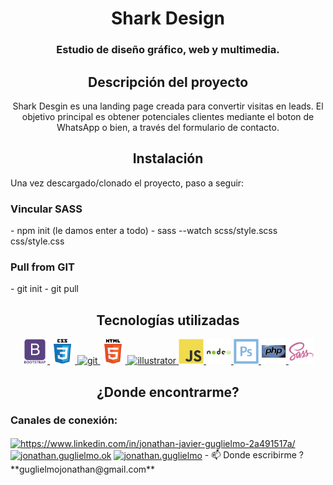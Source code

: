 <h1 align="center">Shark Design</h1>
<h3 align="center">Estudio de diseño gráfico, web y multimedia.</h3>

<h2 align="center">Descripción del proyecto</h2>
<p align="center">Shark Desgin es una landing page creada para convertir visitas en leads.
El objetivo principal es obtener potenciales clientes mediante el boton de WhatsApp o bien,
a través del formulario de contacto.</p>

<h2 align="center">Instalación</h2>
<p align="left">Una vez descargado/clonado el proyecto, paso a seguir:</p>

<h3>Vincular SASS</h3>

<p align="left">- npm init (le damos enter a todo)
- sass --watch scss/style.scss css/style.css</p>

<h3>Pull from GIT</h3>

<p align="left">- git init
- git pull
</p>

<h2 align="center">Tecnologías utilizadas</h2>
<p align="center"> <a href="https://getbootstrap.com" target="_blank"> <img src="https://raw.githubusercontent.com/devicons/devicon/master/icons/bootstrap/bootstrap-plain-wordmark.svg" alt="bootstrap" width="40" height="40"/> </a> <a href="https://www.w3schools.com/css/" target="_blank"> <img src="https://raw.githubusercontent.com/devicons/devicon/master/icons/css3/css3-original-wordmark.svg" alt="css3" width="40" height="40"/> </a> <a href="https://git-scm.com/" target="_blank"> <img src="https://www.vectorlogo.zone/logos/git-scm/git-scm-icon.svg" alt="git" width="40" height="40"/> </a> <a href="https://www.w3.org/html/" target="_blank"> <img src="https://raw.githubusercontent.com/devicons/devicon/master/icons/html5/html5-original-wordmark.svg" alt="html5" width="40" height="40"/> </a> <a href="https://www.adobe.com/in/products/illustrator.html" target="_blank"> <img src="https://www.vectorlogo.zone/logos/adobe_illustrator/adobe_illustrator-icon.svg" alt="illustrator" width="40" height="40"/> </a> <a href="https://developer.mozilla.org/en-US/docs/Web/JavaScript" target="_blank"> <img src="https://raw.githubusercontent.com/devicons/devicon/master/icons/javascript/javascript-original.svg" alt="javascript" width="40" height="40"/> </a> <a href="https://nodejs.org" target="_blank"> <img src="https://raw.githubusercontent.com/devicons/devicon/master/icons/nodejs/nodejs-original-wordmark.svg" alt="nodejs" width="40" height="40"/> </a> <a href="https://www.photoshop.com/en" target="_blank"> <img src="https://raw.githubusercontent.com/devicons/devicon/master/icons/photoshop/photoshop-line.svg" alt="photoshop" width="40" height="40"/> </a> <a href="https://www.php.net" target="_blank"> <img src="https://raw.githubusercontent.com/devicons/devicon/master/icons/php/php-original.svg" alt="php" width="40" height="40"/> </a> <a href="https://sass-lang.com" target="_blank"> <img src="https://raw.githubusercontent.com/devicons/devicon/master/icons/sass/sass-original.svg" alt="sass" width="40" height="40"/> </a> </p>


<h2 align="center">¿Donde encontrarme?</h2>


<h3 align="left">Canales de conexión:</h3>
<p align="left">
<a href="https://linkedin.com/in/https://www.linkedin.com/in/jonathan-javier-guglielmo-2a491517a/" target="blank"><img align="center" src="https://raw.githubusercontent.com/rahuldkjain/github-profile-readme-generator/master/src/images/icons/Social/linked-in-alt.svg" alt="https://www.linkedin.com/in/jonathan-javier-guglielmo-2a491517a/" height="30" width="40" /></a>
<a href="https://fb.com/jonathan.guglielmo.ok" target="blank"><img align="center" src="https://raw.githubusercontent.com/rahuldkjain/github-profile-readme-generator/master/src/images/icons/Social/facebook.svg" alt="jonathan.guglielmo.ok" height="30" width="40" /></a>
<a href="https://instagram.com/jonathan.guglielmo" target="blank"><img align="center" src="https://raw.githubusercontent.com/rahuldkjain/github-profile-readme-generator/master/src/images/icons/Social/instagram.svg" alt="jonathan.guglielmo" height="30" width="40" /></a>
- 📫 Donde escribirme ? **guglielmojonathan@gmail.com**</p>




